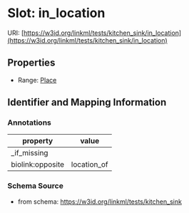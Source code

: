 # Slot: in_location

URI: [https://w3id.org/linkml/tests/kitchen_sink/in_location](https://w3id.org/linkml/tests/kitchen_sink/in_location)



<!-- no inheritance hierarchy -->


## Properties

 * Range: [Place](Place.md)



## Identifier and Mapping Information





### Annotations

| property | value |
| --- | --- |
| _if_missing |  |
| biolink:opposite | location_of |




### Schema Source


* from schema: https://w3id.org/linkml/tests/kitchen_sink



